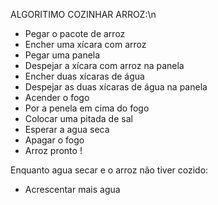 ALGORITIMO COZINHAR ARROZ:\n
- Pegar o pacote de arroz
- Encher uma xícara com arroz
- Pegar uma panela
- Despejar a xícara com arroz na panela
- Encher duas xícaras de água
- Despejar as duas xícaras de água na panela
- Acender o fogo 
- Por a penela em cima do fogo
- Colocar uma pitada de sal
- Esperar a agua seca
- Apagar o fogo
- Arroz pronto !

Enquanto agua secar e o arroz não tiver cozido:
 - Acrescentar mais agua